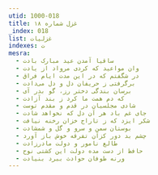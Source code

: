 ```yaml
---
utid: 1000-018
title: غزل شماره ۱۸
_index: 018
list: غزلیات
indexes: ت
mesra:
  - ساقیا آمدن عید مبارک بادت
  - وان مواعید که کردی مرواد از یادت
  - در شگفتم که در این مدت ایام فراق
  - برگرفتی ز حریفان دل و دل می‌دادت
  - برسان بندگی دختر رز، گو بدر آی
  - که دم همت ما کرد ز بند آزادت
  - شادی مجلسیان در قدم و مقدم توست
  - جای غم باد هر آن دل که نخواهد شادت
  - شکر ایزد که ز تاراج خزان رخنه نیافت
  - بوستان سمن و سرو و گل و شمشادت
  - چشم بد دور کزآن تفرقه خوش باز آورد
  - طالع نامور و دولت مادرزادت
  - حافظ از دست مده دولت این کشتی نوح
  - ورنه طوفان حوادث ببرد بنیادت
---
```

